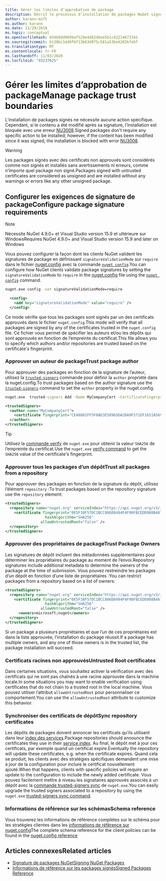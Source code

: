 ```yaml
---
title: Gérer les limites d’approbation de package
description: Décrit le processus d’installation de packages NuGet signés et de configuration des paramètres d’approbation des signatures de package.
author: karann-msft
ms.author: karann
ms.date: 11/29/2018
ms.topic: conceptual
ms.openlocfilehash: 034b9dd9699af529e4d82d6ee5b1c42214673341
ms.sourcegitcommit: b138bc1d49fbf13b63d975c581a53be4283b7ebf
ms.translationtype: MT
ms.contentlocale: fr-FR
ms.lasthandoff: 11/03/2020
ms.locfileid: "93237625"
---
```

# <a name="manage-package-trust-boundaries"></a><span data-ttu-id="3ffde-103">Gérer les limites d’approbation de package</span><span class="sxs-lookup"><span data-stu-id="3ffde-103">Manage package trust boundaries</span></span>

<span data-ttu-id="3ffde-104">L’installation de packages signés ne nécessite aucune action spécifique. Cependant, si le contenu a été modifié après sa signature, l’installation est bloquée avec une erreur [NU3008](../reference/errors-and-warnings/NU3008.md).</span><span class="sxs-lookup"><span data-stu-id="3ffde-104">Signed packages don't require any specific action to be installed; however, if the content has been modified since it was signed, the installation is blocked with error [NU3008](../reference/errors-and-warnings/NU3008.md).</span></span>

> [!Warning]
> <span data-ttu-id="3ffde-105">Les packages signés avec des certificats non approuvés sont considérés comme non signés et installés sans avertissements ni erreurs, comme n’importe quel package non signé.</span><span class="sxs-lookup"><span data-stu-id="3ffde-105">Packages signed with untrusted certificates are considered as unsigned and are installed without any warnings or errors like any other unsigned package.</span></span>

## <a name="configure-package-signature-requirements"></a><span data-ttu-id="3ffde-106">Configurer les exigences de signature de package</span><span class="sxs-lookup"><span data-stu-id="3ffde-106">Configure package signature requirements</span></span>

> [!Note]
> <span data-ttu-id="3ffde-107">Nécessite NuGet 4.9.0+ et Visual Studio version 15.9 et ultérieure sur Windows</span><span class="sxs-lookup"><span data-stu-id="3ffde-107">Requires NuGet 4.9.0+ and Visual Studio version 15.9 and later on Windows</span></span>

<span data-ttu-id="3ffde-108">Vous pouvez configurer la façon dont les clients NuGet valident les signatures de package en définissant `signatureValidationMode` sur `require` dans le fichier [nuget.config](../reference/nuget-config-file.md) avec la commande [`nuget config`](../reference/cli-reference/cli-ref-config.md).</span><span class="sxs-lookup"><span data-stu-id="3ffde-108">You can configure how NuGet clients validate package signatures by setting the `signatureValidationMode` to `require` in the [nuget.config](../reference/nuget-config-file.md) file using the [`nuget config`](../reference/cli-reference/cli-ref-config.md) command.</span></span>

```cmd
nuget.exe config -set signatureValidationMode=require
```

```xml
  <config>
    <add key="signatureValidationMode" value="require" />
  </config>
```

<span data-ttu-id="3ffde-109">Ce mode vérifie que tous les packages sont signés par un des certificats approuvés dans le fichier `nuget.config`.</span><span class="sxs-lookup"><span data-stu-id="3ffde-109">This mode will verify that all packages are signed by any of the certificates trusted in the `nuget.config` file.</span></span> <span data-ttu-id="3ffde-110">Ce fichier vous permet de spécifier les auteurs et/ou les dépôts qui sont approuvés en fonction de l’empreinte du certificat.</span><span class="sxs-lookup"><span data-stu-id="3ffde-110">This file allows you to specify which authors and/or repositories are trusted based on the certificate's fingerprint.</span></span>

### <a name="trust-package-author"></a><span data-ttu-id="3ffde-111">Approuver un auteur de package</span><span class="sxs-lookup"><span data-stu-id="3ffde-111">Trust package author</span></span>

<span data-ttu-id="3ffde-112">Pour approuver des packages en fonction de la signature de l’auteur, utilisez la [`trusted-signers`](../reference/cli-reference/cli-ref-trusted-signers.md) commande pour définir la `author` propriété dans la nuget.config.</span><span class="sxs-lookup"><span data-stu-id="3ffde-112">To trust packages based on the author signature use the [`trusted-signers`](../reference/cli-reference/cli-ref-trusted-signers.md) command to set the `author` property in the nuget.config.</span></span>

```cmd
nuget.exe  trusted-signers Add -Name MyCompanyCert -CertificateFingerprint CE40881FF5F0AD3E58965DA20A9F571EF1651A56933748E1BF1C99E537C4E039 -FingerprintAlgorithm SHA256
```

```xml
<trustedSigners>
  <author name="MyCompanyCert">
    <certificate fingerprint="CE40881FF5F0AD3E58965DA20A9F571EF1651A56933748E1BF1C99E537C4E039" hashAlgorithm="SHA256" allowUntrustedRoot="false" />
  </author>
</trustedSigners>
```

>[!TIP]
><span data-ttu-id="3ffde-113">Utilisez la  [commande verify](../reference/cli-reference/cli-ref-verify.md) de `nuget.exe` pour obtenir la valeur `SHA256` de l’empreinte du certificat.</span><span class="sxs-lookup"><span data-stu-id="3ffde-113">Use the `nuget.exe` [verify command](../reference/cli-reference/cli-ref-verify.md) to get the `SHA256` value of the certificate's fingerprint.</span></span>


### <a name="trust-all-packages-from-a-repository"></a><span data-ttu-id="3ffde-114">Approuver tous les packages d’un dépôt</span><span class="sxs-lookup"><span data-stu-id="3ffde-114">Trust all packages from a repository</span></span>

<span data-ttu-id="3ffde-115">Pour approuver des packages en fonction de la signature du dépôt, utilisez l’élément `repository` :</span><span class="sxs-lookup"><span data-stu-id="3ffde-115">To trust packages based on the repository signature use the `repository` element:</span></span>

```xml
<trustedSigners>  
  <repository name="nuget.org" serviceIndex="https://api.nuget.org/v3/index.json">
    <certificate fingerprint="0E5F38F57DC1BCC806D8494F4F90FBCEDD988B4676070...." 
                  hashAlgorithm="SHA256" 
                allowUntrustedRoot="false" />
  </repository>
</trustedSigners>
```

### <a name="trust-package-owners"></a><span data-ttu-id="3ffde-116">Approuver des propriétaires de package</span><span class="sxs-lookup"><span data-stu-id="3ffde-116">Trust Package Owners</span></span>

<span data-ttu-id="3ffde-117">Les signatures de dépôt incluent des métadonnées supplémentaires pour déterminer les propriétaires du package au moment de l’envoi.</span><span class="sxs-lookup"><span data-stu-id="3ffde-117">Repository signatures include additional metadata to determine the owners of the package at the time of submission.</span></span> <span data-ttu-id="3ffde-118">Vous pouvez restreindre les packages d’un dépôt en fonction d’une liste de propriétaires :</span><span class="sxs-lookup"><span data-stu-id="3ffde-118">You can restrict packages from a repository based on a list of owners:</span></span>

```xml
<trustedSigners>  
  <repository name="nuget.org" serviceIndex="https://api.nuget.org/v3/index.json">
    <certificate fingerprint="0E5F38F57DC1BCC806D8494F4F90FBCEDD988B4676070...." 
                  hashAlgorithm="SHA256" 
                allowUntrustedRoot="false" />
      <owners>microsoft;nuget</owners>
  </repository>
</trustedSigners>
```

<span data-ttu-id="3ffde-119">Si un package a plusieurs propriétaires et que l’un de ces propriétaires est dans la liste approuvée, l’installation du package réussit.</span><span class="sxs-lookup"><span data-stu-id="3ffde-119">If a package has multiple owners, and any one of those owners is in the trusted list, the package installation will succeed.</span></span>

### <a name="untrusted-root-certificates"></a><span data-ttu-id="3ffde-120">Certificats racines non approuvés</span><span class="sxs-lookup"><span data-stu-id="3ffde-120">Untrusted Root certificates</span></span>

<span data-ttu-id="3ffde-121">Dans certaines situations, vous souhaitez activer la vérification avec des certificats qui ne sont pas chaînés à une racine approuvée dans la machine locale.</span><span class="sxs-lookup"><span data-stu-id="3ffde-121">In some situations you may want to enable verification using certificates that do not chain to a trusted root in the local machine.</span></span> <span data-ttu-id="3ffde-122">Vous pouvez utiliser l’attribut `allowUntrustedRoot` pour personnaliser ce comportement.</span><span class="sxs-lookup"><span data-stu-id="3ffde-122">You can use the `allowUntrustedRoot` attribute to customize this behavior.</span></span>

### <a name="sync-repository-certificates"></a><span data-ttu-id="3ffde-123">Synchroniser des certificats de dépôt</span><span class="sxs-lookup"><span data-stu-id="3ffde-123">Sync repository certificates</span></span>

<span data-ttu-id="3ffde-124">Les dépôts de packages doivent annoncer les certificats qu’ils utilisent dans leur [index des services](../api/service-index.md).</span><span class="sxs-lookup"><span data-stu-id="3ffde-124">Package repositories should announce the certificates they use in their [service index](../api/service-index.md).</span></span> <span data-ttu-id="3ffde-125">Au final, le dépôt met à jour ces certificats, par exemple quand un certificat expire.</span><span class="sxs-lookup"><span data-stu-id="3ffde-125">Eventually the repository will update these certificates, e.g. when the certificate expires.</span></span> <span data-ttu-id="3ffde-126">Quand cela se produit, les clients avec des stratégies spécifiques demandent une mise à jour de la configuration pour inclure le certificat nouvellement ajouté.</span><span class="sxs-lookup"><span data-stu-id="3ffde-126">When that happens, clients with specific policies will require an update to the configuration to include the newly added certificate.</span></span> <span data-ttu-id="3ffde-127">Vous pouvez facilement mettre à niveau les signataires approuvés associés à un dépôt avec la  [commande trusted-signers sync](../reference/cli-reference/cli-ref-trusted-signers.md#nuget-trusted-signers-sync--name-name) de `nuget.exe`.</span><span class="sxs-lookup"><span data-stu-id="3ffde-127">You can easily upgrade the trusted signers associated to a repository by using the `nuget.exe` [trusted-signers sync command](../reference/cli-reference/cli-ref-trusted-signers.md#nuget-trusted-signers-sync--name-name).</span></span>

### <a name="schema-reference"></a><span data-ttu-id="3ffde-128">Informations de référence sur les schémas</span><span class="sxs-lookup"><span data-stu-id="3ffde-128">Schema reference</span></span>

<span data-ttu-id="3ffde-129">Vous trouverez les informations de référence complètes sur le schéma pour les stratégies clientes dans les [informations de référence sur nuget.config](../reference/nuget-config-file.md#trustedsigners-section)</span><span class="sxs-lookup"><span data-stu-id="3ffde-129">The complete schema reference for the client policies can be found in the [nuget.config reference](../reference/nuget-config-file.md#trustedsigners-section)</span></span>

## <a name="related-articles"></a><span data-ttu-id="3ffde-130">Articles connexes</span><span class="sxs-lookup"><span data-stu-id="3ffde-130">Related articles</span></span>

- [<span data-ttu-id="3ffde-131">Signature de packages NuGet</span><span class="sxs-lookup"><span data-stu-id="3ffde-131">Signing NuGet Packages</span></span>](../create-packages/Sign-a-Package.md)
- [<span data-ttu-id="3ffde-132">Informations de référence sur les packages signés</span><span class="sxs-lookup"><span data-stu-id="3ffde-132">Signed Packages Reference</span></span>](../reference/Signed-Packages-Reference.md)
